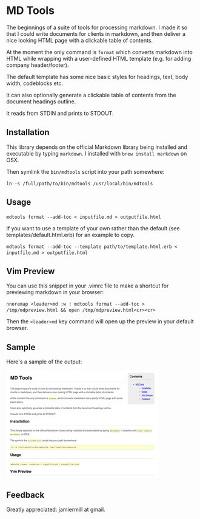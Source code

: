 MD Tools
========

The beginnings of a suite of tools for processing markdown. I made it so that I
could write documents for clients in markdown, and then deliver a nice looking
HTML page with a clickable table of contents.

At the moment the only command is `format` which converts markdown into HTML while
wrapping with a user-defined HTML template (e.g. for adding company header/footer).

The default template has some nice basic styles for headings, text, body width,
codeblocks etc.

It can also optionally generate a clickable table of contents from the document
headings outline.

It reads from STDIN and prints to STDOUT.

Installation
------------

This library depends on the official Markdown library being installed and
executable by typing `markdown`. I installed with `brew install markdown` on OSX.

Then symlink the `bin/mdtools` script into your path somewhere:

	ln -s /full/path/to/bin/mdtools /usr/local/bin/mdtools

Usage
-----

	mdtools format --add-toc < inputfile.md > outputfile.html

If you want to use a template of your own rather than the default (see templates/default.html.erb)
for an example to copy.

	mdtools format --add-toc --template path/to/template.html.erb < inputfile.md > outputfile.html

Vim Preview
-----------

You can use this snippet in your .vimrc file to make a shortcut for previewing
markdown in your browser:

	nnoremap <leader>md :w ! mdtools format --add-toc > /tmp/mdpreview.html && open /tmp/mdpreview.html<cr><cr>

Then the `<leader>md` key command will open up the preview in your default
browser.

Sample
------

Here's a sample of the output:

![Sample Image](https://github.com/jamiemill/mdtools/raw/master/sample.png)

Feedback
--------

Greatly appreciated: jamiermill at gmail.

